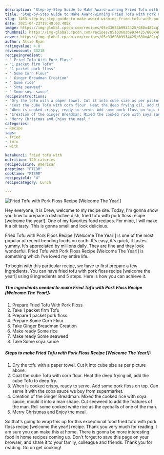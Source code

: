 ```yaml
---
description: "Step-by-Step Guide to Make Award-winning Fried Tofu with Pork Floss Recipe [Welcome The Year!]"
title: "Step-by-Step Guide to Make Award-winning Fried Tofu with Pork Floss Recipe [Welcome The Year!]"
slug: 1468-step-by-step-guide-to-make-award-winning-fried-tofu-with-pork-floss-recipe-welcome-the-year
date: 2021-04-23T19:48:03.405Z
image: https://img-global.cpcdn.com/recipes/05e33683b9934425/680x482cq70/fried-tofu-with-pork-floss-recipe-welcome-the-year-recipe-main-photo.jpg
thumbnail: https://img-global.cpcdn.com/recipes/05e33683b9934425/680x482cq70/fried-tofu-with-pork-floss-recipe-welcome-the-year-recipe-main-photo.jpg
cover: https://img-global.cpcdn.com/recipes/05e33683b9934425/680x482cq70/fried-tofu-with-pork-floss-recipe-welcome-the-year-recipe-main-photo.jpg
author: Allie Ryan
ratingvalue: 4.8
reviewcount: 33218
recipeingredient:
- " Fried Tofu With Pork Floss"
- "1 packet firm Tofu"
- "1 packet pork floss"
- " Some Corn Flour"
- " Ginger Breadman Creation"
- " Some rice"
- " Some seaweed"
- " Some soya sauce"
recipeinstructions:
- "Dry the tofu with a paper towel. Cut it into cube size as per picture above."
- "Coat the cube Tofu with corn flour. Heat the deep frying oil, add the cube Tofu to deep fry."
- "When is cooked crispy, ready to serve. Add some pork floss on top. Can serve it with the soba sauce we buy from supermarket."
- "Creation of the Ginger Breadman: Mixed the cooked rice with soya sauce, mould it into a man shape. Cut seeweed to add the features of the man. Roll some cooked white rice as the eyeballs of one of the man."
- "Merry Christmas and Enjoy the meal."
categories:
- Recipe
tags:
- fried
- tofu
- with

katakunci: fried tofu with 
nutrition: 140 calories
recipecuisine: American
preptime: "PT13M"
cooktime: "PT39M"
recipeyield: "4"
recipecategory: Lunch

---
```



![Fried Tofu with Pork Floss Recipe [Welcome The Year!]](https://img-global.cpcdn.com/recipes/05e33683b9934425/680x482cq70/fried-tofu-with-pork-floss-recipe-welcome-the-year-recipe-main-photo.jpg)

Hey everyone, it is Drew, welcome to my recipe site. Today, I'm gonna show you how to prepare a distinctive dish, fried tofu with pork floss recipe [welcome the year!]. One of my favorites food recipes. For mine, I will make it a bit tasty. This is gonna smell and look delicious.

Fried Tofu with Pork Floss Recipe [Welcome The Year!] is one of the most popular of recent trending foods on earth. It's easy, it's quick, it tastes yummy. It's appreciated by millions daily. They are fine and they look wonderful. Fried Tofu with Pork Floss Recipe [Welcome The Year!] is something which I've loved my entire life.




To begin with this particular recipe, we have to first prepare a few ingredients. You can have fried tofu with pork floss recipe [welcome the year!] using 8 ingredients and 5 steps. Here is how you can achieve it.

<!--inarticleads1-->

##### The ingredients needed to make Fried Tofu with Pork Floss Recipe [Welcome The Year!]:

1. Prepare  Fried Tofu With Pork Floss
1. Take 1 packet firm Tofu
1. Prepare 1 packet pork floss
1. Prepare  Some Corn Flour
1. Take  Ginger Breadman Creation
1. Make ready  Some rice
1. Make ready  Some seaweed
1. Take  Some soya sauce




<!--inarticleads2-->

##### Steps to make Fried Tofu with Pork Floss Recipe [Welcome The Year!]:

1. Dry the tofu with a paper towel. Cut it into cube size as per picture above.
1. Coat the cube Tofu with corn flour. Heat the deep frying oil, add the cube Tofu to deep fry.
1. When is cooked crispy, ready to serve. Add some pork floss on top. Can serve it with the soba sauce we buy from supermarket.
1. Creation of the Ginger Breadman: Mixed the cooked rice with soya sauce, mould it into a man shape. Cut seeweed to add the features of the man. Roll some cooked white rice as the eyeballs of one of the man.
1. Merry Christmas and Enjoy the meal.




So that's going to wrap this up for this exceptional food fried tofu with pork floss recipe [welcome the year!] recipe. Thank you very much for reading. I am sure you can make this at home. There is gonna be more interesting food in home recipes coming up. Don't forget to save this page on your browser, and share it to your family, colleague and friends. Thank you for reading. Go on get cooking!
